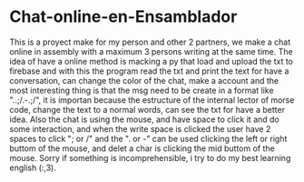 # Chat-online-en-Ensamblador
This is a proyect make for my person and other 2 partners, we make a chat online in assembly with a maximum 3 persons writing at the same time.
The idea of have a online method is macking a py that load and upload the txt to firebase and with this the program read the txt and 
print the text for have a conversation, can change the color of the chat, make a account and the most interesting thing is that the msg need 
to be create in a format like "..;/.-.;/", it is importan because the estructure of the internal lector of morse code, change the text to a 
normal words, can see the txt for have a better idea.
Also the chat is using the mouse, and have space to click it and do some interaction, and when the write space is clicked the user have 2 spaces
to click "; or /" and the ". or -" can be used clicking the left or right buttom of the mouse, and delet a char is clicking the mid buttom
of the mouse.
Sorry if something is incomprehensible, i try to do my best learning english (:,3). 
